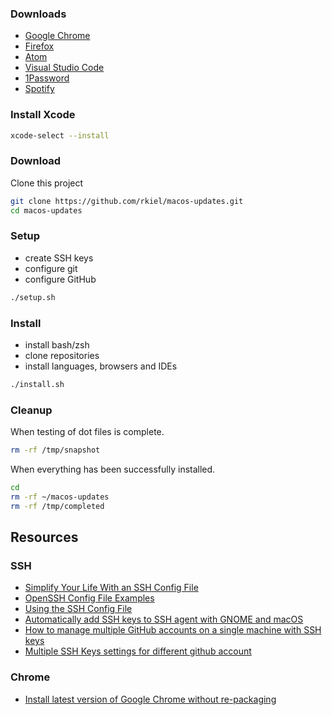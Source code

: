 ### Downloads

* [Google Chrome](http://www.google.com/chrome/)
* [Firefox](https://www.mozilla.org/en-US/firefox/)
* [Atom](https://atom.io/)
* [Visual Studio Code](https://code.visualstudio.com/)
* [1Password](https://1password.com/downloads/mac/)
* [Spotify](https://www.spotify.com/us/download/mac/)

### Install Xcode

```bash
xcode-select --install
```

### Download

Clone this project

```bash
git clone https://github.com/rkiel/macos-updates.git
cd macos-updates
```

### Setup

* create SSH keys
* configure git
* configure GitHub

```bash
./setup.sh
```

### Install

* install bash/zsh
* clone repositories
* install languages, browsers and IDEs

```bash
./install.sh
```

### Cleanup


When testing of dot files is complete.

```bash
rm -rf /tmp/snapshot
```

When everything has been successfully installed.

```bash
cd
rm -rf ~/macos-updates
rm -rf /tmp/completed
```

## Resources

### SSH

- [Simplify Your Life With an SSH Config File](https://nerderati.com/2011/03/17/simplify-your-life-with-an-ssh-config-file/)
- [OpenSSH Config File Examples](https://www.cyberciti.biz/faq/create-ssh-config-file-on-linux-unix/)
- [Using the SSH Config File](https://linuxize.com/post/using-the-ssh-config-file/)
- [Automatically add SSH keys to SSH agent with GNOME and macOS](https://www.michelebologna.net/2018/automatically-add-ssh-keys-to-ssh-agent-running-in-gnome-and-macos/)
- [How to manage multiple GitHub accounts on a single machine with SSH keys](https://www.freecodecamp.org/news/manage-multiple-github-accounts-the-ssh-way-2dadc30ccaca/)
- [Multiple SSH Keys settings for different github account](https://gist.github.com/jexchan/2351996)

### Chrome

- [Install latest version of Google Chrome without re-packaging](https://www.jamf.com/jamf-nation/discussions/20894/install-latest-version-of-google-chrome-without-re-packaging)
